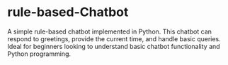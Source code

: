 # rule-based-Chatbot
A simple rule-based chatbot implemented in Python. This chatbot can respond to greetings, provide the current time, and handle basic queries. Ideal for beginners looking to understand basic chatbot functionality and Python programming.
